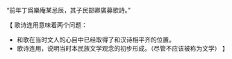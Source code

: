 “前年丁爲樂庵某忌辰，其子民部卿廣募歌詩。”

【
歌诗连用意味着两个问题：
- 和歌在当时文人的心目中已经取得了和汉诗相平齐的位置。
- 歌诗连用，说明当时本民族文学观念的初步形成。（尽管不应该被称为文学）
】